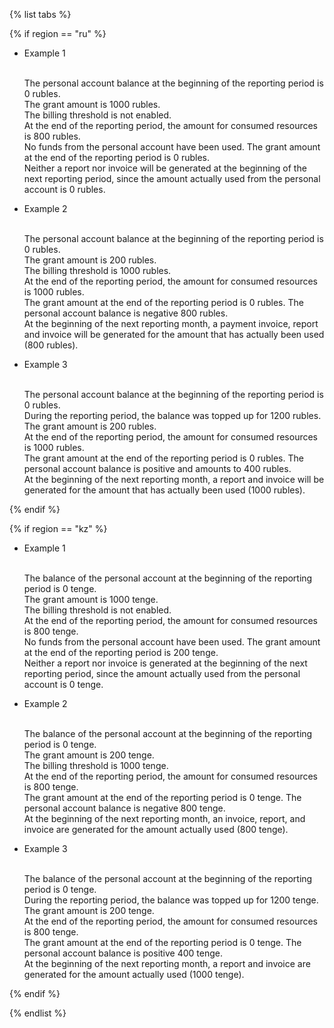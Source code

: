 {% list tabs %}

{% if region == "ru" %}

- Example 1

   <br>The personal account balance at the beginning of the reporting period is 0 rubles.
   <br>The grant amount is 1000 rubles.
   <br>The billing threshold is not enabled.
   <br>At the end of the reporting period, the amount for consumed resources is 800 rubles.
   <br>No funds from the personal account have been used. The grant amount at the end of the reporting period is 0 rubles.
   <br>Neither a report nor invoice will be generated at the beginning of the next reporting period, since the amount actually used from the personal account is 0 rubles.

- Example 2

   <br>The personal account balance at the beginning of the reporting period is 0 rubles.
   <br>The grant amount is 200 rubles.
   <br>The billing threshold is 1000 rubles.
   <br>At the end of the reporting period, the amount for consumed resources is 1000 rubles.
   <br>The grant amount at the end of the reporting period is 0 rubles. The personal account balance is negative 800 rubles.
   <br>At the beginning of the next reporting month, a payment invoice, report and invoice will be generated for the amount that has actually been used (800 rubles).

- Example 3

   <br>The personal account balance at the beginning of the reporting period is 0 rubles.
   <br>During the reporting period, the balance was topped up for 1200 rubles.
   <br>The grant amount is 200 rubles.
   <br>At the end of the reporting period, the amount for consumed resources is 1000 rubles.
   <br>The grant amount at the end of the reporting period is 0 rubles. The personal account balance is positive and amounts to 400 rubles.
   <br>At the beginning of the next reporting month, a report and invoice will be generated for the amount that has actually been used (1000 rubles).

{% endif %}

{% if region == "kz" %}

- Example 1

   <br>The balance of the personal account at the beginning of the reporting period is 0 tenge.
   <br>The grant amount is 1000 tenge.
   <br>The billing threshold is not enabled.
   <br>At the end of the reporting period, the amount for consumed resources is 800 tenge.
   <br>No funds from the personal account have been used. The grant amount at the end of the reporting period is 200 tenge.
   <br>Neither a report nor invoice is generated at the beginning of the next reporting period, since the amount actually used from the personal account is 0 tenge.

- Example 2

   <br>The balance of the personal account at the beginning of the reporting period is 0 tenge.
   <br>The grant amount is 200 tenge.
   <br>The billing threshold is 1000 tenge.
   <br>At the end of the reporting period, the amount for consumed resources is 800 tenge.
   <br>The grant amount at the end of the reporting period is 0 tenge. The personal account balance is negative 800 tenge.
   <br>At the beginning of the next reporting month, an invoice, report, and invoice are generated for the amount actually used (800 tenge).

- Example 3

   <br>The balance of the personal account at the beginning of the reporting period is 0 tenge.
   <br>During the reporting period, the balance was topped up for 1200 tenge.
   <br>The grant amount is 200 tenge.
   <br>At the end of the reporting period, the amount for consumed resources is 800 tenge.
   <br>The grant amount at the end of the reporting period is 0 tenge. The personal account balance is positive 400 tenge.
   <br>At the beginning of the next reporting month, a report and invoice are generated for the amount actually used (1000 tenge).

{% endif %}

{% endlist %}